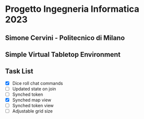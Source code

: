 # Progetto Ingegneria Informatica 2023

## Simone Cervini - Politecnico di Milano

## Simple Virtual Tabletop Environment

## Task List

 - [x] Dice roll chat commands
 - [ ] Updated state on join
 - [ ] Synched token
 - [x] Synched map view
 - [ ] Synched token view
 - [ ] Adjustable grid size
